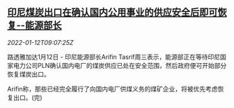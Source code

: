 <!--1641979863000-->
[印尼煤炭出口在确认国内公用事业的供应安全后即可恢复--能源部长](https://cn.reuters.com/article/indonesia-coal-export-0112-idCNKBS2JM0NH)
------

<div><i>2022-01-12T09:07:25Z</i></div><p>路透雅加达1月12日 - 印尼能源部长Arifin Tasrif周三表示，能源部正在等待印尼国家电力公司PLN确认国内电厂的煤炭供应已处在安全范围，然后政府便可开始部分恢复煤炭出口。</p><p>Arifin称，那些已经完全履行了向国内电厂供煤义务的煤矿企业，将被优先考虑恢复出口。(完)</p>
